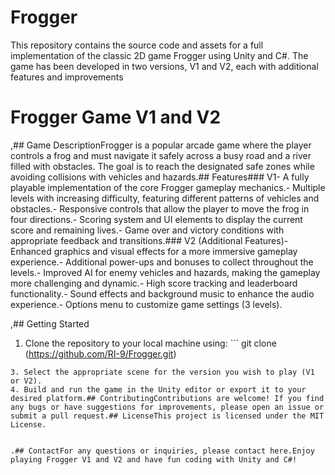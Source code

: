 # Frogger
This repository contains the source code and assets for a full implementation of the classic 2D game Frogger using Unity and C#. The game has been developed in two versions, V1 and V2, each with additional features and improvements


# Frogger Game V1 and V2
,## Game DescriptionFrogger is a popular arcade game where the player controls a frog and must navigate it safely across a busy road and a river filled with obstacles. The goal is to reach the designated safe zones while avoiding collisions with vehicles and hazards.## Features### V1- A fully playable implementation of the core Frogger gameplay mechanics.- Multiple levels with increasing difficulty, featuring different patterns of vehicles and obstacles.- Responsive controls that allow the player to move the frog in four directions.- Scoring system and UI elements to display the current score and remaining lives.- Game over and victory conditions with appropriate feedback and transitions.### V2 (Additional Features)- Enhanced graphics and visual effects for a more immersive gameplay experience.- Additional power-ups and bonuses to collect throughout the levels.- Improved AI for enemy vehicles and hazards, making the gameplay more challenging and dynamic.- High score tracking and leaderboard functionality.- Sound effects and background music to enhance the audio experience.- Options menu to customize game settings (3 levels).


,## Getting Started
1. Clone the repository to your local machine using:   ```   git clone (https://github.com/RI-9/Frogger.git)
```2. Open the project in Unity using Unity Hub
3. Select the appropriate scene for the version you wish to play (V1 or V2).
4. Build and run the game in the Unity editor or export it to your desired platform.## ContributingContributions are welcome! If you find any bugs or have suggestions for improvements, please open an issue or submit a pull request.## LicenseThis project is licensed under the MIT License.


.## ContactFor any questions or inquiries, please contact here.Enjoy playing Frogger V1 and V2 and have fun coding with Unity and C#!
